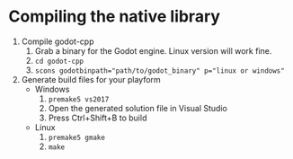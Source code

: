 # Compiling the native library
1. Compile godot-cpp
    1. Grab a binary for the Godot engine. Linux version will work fine.
    2. `cd godot-cpp`
    3. `scons godotbinpath="path/to/godot_binary" p="linux or windows"`
2. Generate build files for your playform
    * Windows
        1. `premake5 vs2017`
        2. Open the generated solution file in Visual Studio
        3. Press Ctrl+Shift+B to build
    * Linux
        1. `premake5 gmake`
        2. `make`